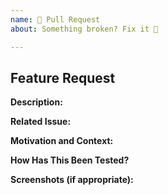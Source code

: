 ```yaml
---
name: 🚀 Pull Request
about: Something broken? Fix it 🤩

---
```


## Feature Request

**Description:**
<!--- Describe your changes in detail -->

**Related Issue:**
<!--- If suggesting a new feature or change, please discuss it in an issue first -->
<!--- If fixing a bug, there should be an issue describing it with steps to reproduce -->
<!--- Please link to the issue here: -->

**Motivation and Context:**
<!--- Why is this change required? What problem does it solve? -->
<!--- If it fixes an open issue, please link to the issue here. -->

**How Has This Been Tested?**
<!--- Please describe in detail how you tested your changes. -->
<!--- Include details of your testing environment, and the tests you ran -->

**Screenshots (if appropriate):**